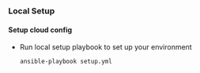 ### Local Setup

#### Setup cloud config
* Run local setup playbook to set up your environment
   ```
   ansible-playbook setup.yml
   ```
